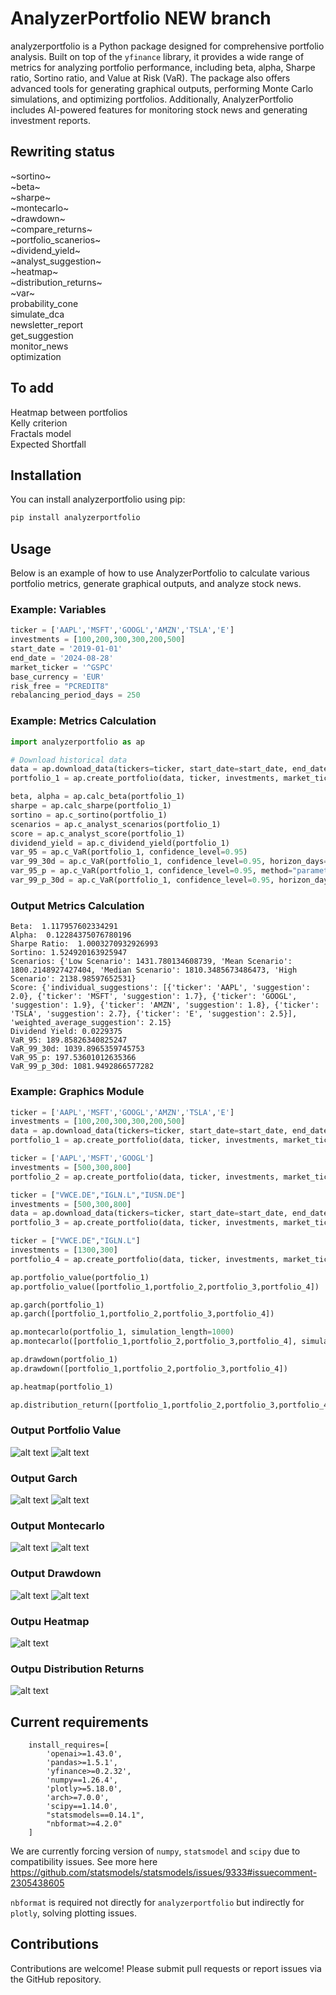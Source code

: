 # AnalyzerPortfolio NEW branch

analyzerportfolio is a Python package designed for comprehensive portfolio analysis. Built on top of the `yfinance` library, it provides a wide range of metrics for analyzing portfolio performance, including beta, alpha, Sharpe ratio, Sortino ratio, and Value at Risk (VaR). The package also offers advanced tools for generating graphical outputs, performing Monte Carlo simulations, and optimizing portfolios. Additionally, AnalyzerPortfolio includes AI-powered features for monitoring stock news and generating investment reports.

## Rewriting status
~sortino~  
~beta~  
~sharpe~  
~montecarlo~  
~drawdown~  
~compare_returns~  
~portfolio_scanerios~   
~dividend_yield~   
~analyst_suggestion~  
~heatmap~  
~distribution_returns~  
~var~  
probability_cone  
simulate_dca       
newsletter_report  
get_suggestion  
monitor_news  
optimization 

## To add
Heatmap between portfolios  
Kelly criterion  
Fractals model  
Expected Shortfall


## Installation

You can install analyzerportfolio using pip:

```bash
pip install analyzerportfolio
```

## Usage

Below is an example of how to use AnalyzerPortfolio to calculate various portfolio metrics, generate graphical outputs, and analyze stock news.

### Example: Variables

```python
ticker = ['AAPL','MSFT','GOOGL','AMZN','TSLA','E']
investments = [100,200,300,300,200,500]
start_date = '2019-01-01'
end_date = '2024-08-28'
market_ticker = '^GSPC'
base_currency = 'EUR'
risk_free = "PCREDIT8"
rebalancing_period_days = 250
```
### Example: Metrics Calculation
```python
import analyzerportfolio as ap

# Download historical data
data = ap.download_data(tickers=ticker, start_date=start_date, end_date=end_date, base_currency=base_currency,market_ticker=market_ticker, risk_free=risk_free)
portfolio_1 = ap.create_portfolio(data, ticker, investments, market_ticker=market_ticker, name_portfolio="Portfolio1", rebalancing_period_days=rebalancing_period_days)

beta, alpha = ap.calc_beta(portfolio_1)
sharpe = ap.calc_sharpe(portfolio_1)
sortino = ap.c_sortino(portfolio_1)
scenarios = ap.c_analyst_scenarios(portfolio_1)
score = ap.c_analyst_score(portfolio_1)
dividend_yield = ap.c_dividend_yield(portfolio_1)
var_95 = ap.c_VaR(portfolio_1, confidence_level=0.95)
var_99_30d = ap.c_VaR(portfolio_1, confidence_level=0.95, horizon_days=30)
var_95_p = ap.c_VaR(portfolio_1, confidence_level=0.95, method="parametric")
var_99_p_30d = ap.c_VaR(portfolio_1, confidence_level=0.95, horizon_days=30, method="parametric")

```
### Output Metrics Calculation

```text
Beta:  1.117957602334291
Alpha:  0.12284375076780196
Sharpe Ratio:  1.0003270932926993
Sortino: 1.524920163925947
Scenarios: {'Low Scenario': 1431.780134608739, 'Mean Scenario': 1800.2148927427404, 'Median Scenario': 1810.3485673486473, 'High Scenario': 2138.98597652531}
Score: {'individual_suggestions': [{'ticker': 'AAPL', 'suggestion': 2.0}, {'ticker': 'MSFT', 'suggestion': 1.7}, {'ticker': 'GOOGL', 'suggestion': 1.9}, {'ticker': 'AMZN', 'suggestion': 1.8}, {'ticker': 'TSLA', 'suggestion': 2.7}, {'ticker': 'E', 'suggestion': 2.5}], 'weighted_average_suggestion': 2.15}
Dividend Yield: 0.0229375
VaR_95: 189.85826340825247
VaR_99_30d: 1039.8965359745753
VaR_95_p: 197.53601012635366
VaR_99_p_30d: 1081.9492866577282

```

### Example: Graphics Module
```python
ticker = ['AAPL','MSFT','GOOGL','AMZN','TSLA','E']
investments = [100,200,300,300,200,500]
data = ap.download_data(tickers=ticker, start_date=start_date, end_date=end_date, base_currency=base_currency,market_ticker=market_ticker)
portfolio_1 = ap.create_portfolio(data, ticker, investments, market_ticker=market_ticker, name_portfolio="Portfolio 1", rebalancing_period_days=250)

ticker = ['AAPL','MSFT','GOOGL']
investments = [500,300,800]
portfolio_2 = ap.create_portfolio(data, ticker, investments, market_ticker=market_ticker, name_portfolio="3 STOCK", rebalancing_period_days=250)

ticker = ["VWCE.DE","IGLN.L","IUSN.DE"]
investments = [500,300,800]
data = ap.download_data(tickers=ticker, start_date=start_date, end_date=end_date, base_currency=base_currency,market_ticker=market_ticker)
portfolio_3 = ap.create_portfolio(data, ticker, investments, market_ticker=market_ticker, name_portfolio="3 ETF", rebalancing_period_days=250)

ticker = ["VWCE.DE","IGLN.L"]
investments = [1300,300]
portfolio_4 = ap.create_portfolio(data, ticker, investments, market_ticker=market_ticker, name_portfolio="2 ETF", rebalancing_period_days=250)

ap.portfolio_value(portfolio_1)
ap.portfolio_value([portfolio_1,portfolio_2,portfolio_3,portfolio_4])

ap.garch(portfolio_1)
ap.garch([portfolio_1,portfolio_2,portfolio_3,portfolio_4])

ap.montecarlo(portfolio_1, simulation_length=1000)
ap.montecarlo([portfolio_1,portfolio_2,portfolio_3,portfolio_4], simulation_length=1000)

ap.drawdown(portfolio_1)
ap.drawdown([portfolio_1,portfolio_2,portfolio_3,portfolio_4])

ap.heatmap(portfolio_1)

ap.distribution_return([portfolio_1,portfolio_2,portfolio_3,portfolio_4])
```

### Output Portfolio Value  
![alt text](https://github.com/washednico/analyzerportfolio/blob/NEW/img/img1.png?raw=true)
![alt text](https://github.com/washednico/analyzerportfolio/blob/NEW/img/img2.png?raw=true)
### Output Garch  
![alt text](https://github.com/washednico/analyzerportfolio/blob/NEW/img/img3.png?raw=true)
![alt text](https://github.com/washednico/analyzerportfolio/blob/NEW/img/img4.png?raw=true)
### Output Montecarlo  
![alt text](https://github.com/washednico/analyzerportfolio/blob/NEW/img/img5.png?raw=true)
![alt text](https://github.com/washednico/analyzerportfolio/blob/NEW/img/img6.png?raw=true)
### Output Drawdown  
![alt text](https://github.com/washednico/analyzerportfolio/blob/NEW/img/img7.png?raw=true)
![alt text](https://github.com/washednico/analyzerportfolio/blob/NEW/img/img8.png?raw=true)
### Outpu Heatmap
![alt text](https://github.com/washednico/analyzerportfolio/blob/NEW/img/img9.png?raw=true)
### Outpu Distribution Returns
![alt text](https://github.com/washednico/analyzerportfolio/blob/NEW/img/img10.png?raw=true)


## Current requirements
```text
    install_requires=[
        'openai>=1.43.0',
        'pandas>=1.5.1',
        'yfinance>=0.2.32',
        'numpy==1.26.4',
        'plotly>=5.18.0',
        'arch>=7.0.0',
        'scipy==1.14.0',
        "statsmodels==0.14.1",
        "nbformat>=4.2.0"
    ]
```
We are currently forcing version of `numpy`, `statsmodel` and `scipy` due to compatibility issues.
See more here https://github.com/statsmodels/statsmodels/issues/9333#issuecomment-2305438605

`nbformat` is required not directly for `analyzerportfolio` but indirectly for `plotly`, solving plotting issues.

## Contributions

Contributions are welcome! Please submit pull requests or report issues via the GitHub repository.
